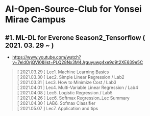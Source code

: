 AI-Open-Source-Club for Yonsei Mirae Campus
========


## #1. ML-DL for Everone Season2_Tensorflow ( 2021. 03. 29 ~ )
* https://www.youtube.com/watch?v=7eldOrjQVi0&list=PLQ28Nx3M4Jrguyuwg4xe9d9t2XE639e5C
>[ 2021.03.29 ]   Lec1. Machine Learning Basics  
>[ 2021.03.30 ]   Lec2. Simple Linear Regression  /  Lab2  
>[ 2021.03.31 ]   Lec3. How to Minimize Cost / Lab3  
>[ 2021.04.01 ]   Lec4. Multi-Variable Linear Regression / Lab4  
>[ 2021.04.08 ]   Lec5. Logistic Regression / Lab5  
>[ 2021.04.26 ]   Lec6. Softmax Regression_Lec Summary  
>[ 2021.04.30 ]   LAB6. Sofmax Classifier  
>[ 2021.05.07 ]   Lec7. Application and tips